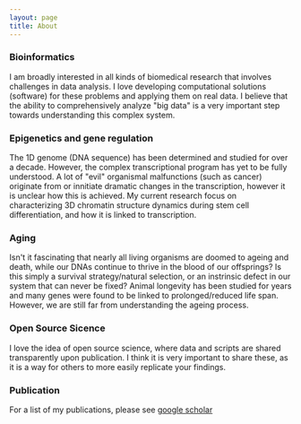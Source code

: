 ```yaml
---
layout: page
title: About 
---
```


### Bioinformatics
I am broadly interested in all kinds of biomedical research that involves challenges in data analysis. I love developing computational solutions (software) for these problems and applying them on real data. I believe that the ability to comprehensively analyze "big data" is a very important step towards understanding this complex system.

### Epigenetics and gene regulation

The 1D genome (DNA sequence) has been determined and studied for over a decade. However, the complex transcriptional program has yet to be fully understood. A lot of "evil" organismal malfunctions (such as cancer) originate from or innitiate dramatic changes in the transcription, however it is unclear how this is achieved. My current research focus on characterizing 3D chromatin structure dynamics during stem cell differentiation, and how it is linked to transcription. 


### Aging 
Isn't it fascinating that nearly all living organisms are doomed to ageing and death, while our DNAs continue to thrive in the blood of our offsprings? Is this simply a survival strategy/natural selection, or an instrinsic defect in our system that can never be fixed? Animal longevity has been studied for years and many genes were found to be linked to prolonged/reduced life span. However, we are still far from understanding the ageing process. 

### Open Source Sicence ###
I love the idea of open source science, where data and scripts are shared transparently upon publication. I think it is very important to share these, as it is a way for others to more easily replicate your findings.  

### Publication ###
For a list of my publications, please see [google scholar](https://scholar.google.com/citations?user=YA5MtwsAAAAJ&hl=en)
